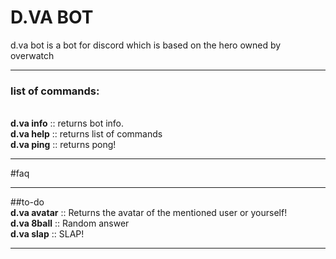 # D.VA BOT
d.va bot is a bot for discord which is based on the hero owned by overwatch
___
### list of commands:

<br>**d.va info**      :: returns bot info.
<br>**d.va help**      :: returns list of commands
<br>**d.va ping**      :: returns pong!
___
#faq
___
##to-do
<br>**d.va avatar**    :: Returns the avatar of the mentioned user or yourself!
<br>**d.va 8ball**     :: Random answer
<br>**d.va slap**      :: SLAP!
___


